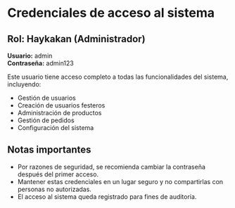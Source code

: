 # Credenciales de acceso al sistema

## Rol: Haykakan (Administrador)

**Usuario:** admin  
**Contraseña:** admin123

Este usuario tiene acceso completo a todas las funcionalidades del sistema, incluyendo:
- Gestión de usuarios
- Creación de usuarios festeros
- Administración de productos
- Gestión de pedidos
- Configuración del sistema

## Notas importantes

- Por razones de seguridad, se recomienda cambiar la contraseña después del primer acceso.
- Mantener estas credenciales en un lugar seguro y no compartirlas con personas no autorizadas.
- El acceso al sistema queda registrado para fines de auditoría.